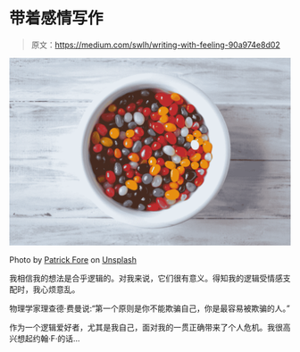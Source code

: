 # 带着感情写作

> 原文：<https://medium.com/swlh/writing-with-feeling-90a974e8d02>

![](img/c65f446895502215eb80993bb15af44f.png)

Photo by [Patrick Fore](https://unsplash.com/@patrickian4?utm_source=medium&utm_medium=referral) on [Unsplash](https://unsplash.com?utm_source=medium&utm_medium=referral)

我相信我的想法是合乎逻辑的。对我来说，它们很有意义。得知我的逻辑受情感支配时，我心烦意乱。

物理学家理查德·费曼说:“第一个原则是你不能欺骗自己，你是最容易被欺骗的人。”

作为一个逻辑爱好者，尤其是我自己，面对我的一贯正确带来了个人危机。我很高兴想起约翰·F·的话…